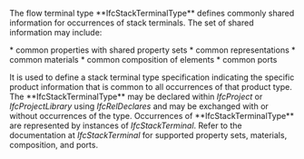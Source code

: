 The flow terminal type \*\*IfcStackTerminalType\*\* defines commonly shared information for occurrences of stack terminals. The set of shared information may include:

\* common properties with shared property sets
\* common representations
\* common materials
\* common composition of elements
\* common ports

It is used to define a stack terminal type specification indicating the specific product information that is common to all occurrences of that product type. The \*\*IfcStackTerminalType\*\* may be declared within _IfcProject_ or _IfcProjectLibrary_ using _IfcRelDeclares_ and may be exchanged with or without occurrences of the type. Occurrences of \*\*IfcStackTerminalType\*\* are represented by instances of _IfcStackTerminal_. Refer to the documentation at _IfcStackTerminal_ for supported property sets, materials, composition, and ports.
